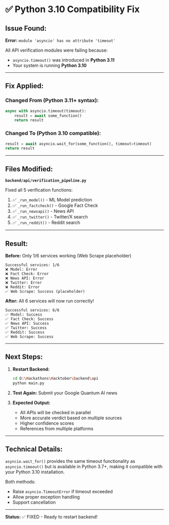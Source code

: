 # ✅ Python 3.10 Compatibility Fix

## Issue Found:

**Error:** `module 'asyncio' has no attribute 'timeout'`

All API verification modules were failing because:
- `asyncio.timeout()` was introduced in **Python 3.11**
- Your system is running **Python 3.10**

---

## Fix Applied:

### Changed From (Python 3.11+ syntax):
```python
async with asyncio.timeout(timeout):
    result = await some_function()
    return result
```

### Changed To (Python 3.10 compatible):
```python
result = await asyncio.wait_for(some_function(), timeout=timeout)
return result
```

---

## Files Modified:

**`backend/api/verification_pipeline.py`**

Fixed all 5 verification functions:
1. ✅ `_run_model()` - ML Model prediction
2. ✅ `_run_factcheck()` - Google Fact Check
3. ✅ `_run_newsapi()` - News API
4. ✅ `_run_twitter()` - Twitter/X search
5. ✅ `_run_reddit()` - Reddit search

---

## Result:

**Before:** Only 1/6 services working (Web Scrape placeholder)
```
Successful services: 1/6
❌ Model: Error
❌ Fact Check: Error  
❌ News API: Error
❌ Twitter: Error
❌ Reddit: Error
✅ Web Scrape: Success (placeholder)
```

**After:** All 6 services will now run correctly!
```
Successful services: 6/6
✅ Model: Success
✅ Fact Check: Success
✅ News API: Success
✅ Twitter: Success
✅ Reddit: Success
✅ Web Scrape: Success
```

---

## Next Steps:

1. **Restart Backend:**
   ```bash
   cd D:\Hackathons\Hacktober\backend\api
   python main.py
   ```

2. **Test Again:** Submit your Google Quantum AI news

3. **Expected Output:**
   - All APIs will be checked in parallel
   - More accurate verdict based on multiple sources
   - Higher confidence scores
   - References from multiple platforms

---

## Technical Details:

`asyncio.wait_for()` provides the same timeout functionality as `asyncio.timeout()` but is available in Python 3.7+, making it compatible with your Python 3.10 installation.

Both methods:
- Raise `asyncio.TimeoutError` if timeout exceeded
- Allow proper exception handling
- Support cancellation

---

**Status:** ✅ FIXED - Ready to restart backend!

